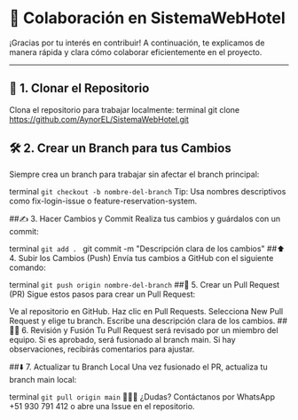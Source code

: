 # 🤝 Colaboración en **SistemaWebHotel**

¡Gracias por tu interés en contribuir! A continuación, te explicamos de manera rápida y clara cómo colaborar eficientemente en el proyecto.

---

## 🚀 1. Clonar el Repositorio
Clona el repositorio para trabajar localmente:
terminal
git clone https://github.com/AynorEL/SistemaWebHotel.git
## 🛠️ 2. Crear un Branch para tus Cambios
Siempre crea un branch para trabajar sin afectar el branch principal:

terminal
```git checkout -b nombre-del-branch```
Tip: Usa nombres descriptivos como fix-login-issue o feature-reservation-system.

##✍️ 3. Hacer Cambios y Commit
Realiza tus cambios y guárdalos con un commit:

terminal
```git add . ```
git commit -m "Descripción clara de los cambios"
##⬆️ 4. Subir los Cambios (Push)
Envía tus cambios a GitHub con el siguiente comando:

terminal
```git push origin nombre-del-branch```
##🔄 5. Crear un Pull Request (PR)
Sigue estos pasos para crear un Pull Request:

Ve al repositorio en GitHub.
Haz clic en Pull Requests.
Selecciona New Pull Request y elige tu branch.
Escribe una descripción clara de los cambios.
##👨‍💻 6. Revisión y Fusión
Tu Pull Request será revisado por un miembro del equipo. Si es aprobado, será fusionado al branch main. Si hay observaciones, recibirás comentarios para ajustar.

##⬇️ 7. Actualizar tu Branch Local
Una vez fusionado el PR, actualiza tu branch main local:

terminal
```git pull origin main```
🧑‍🤝‍🧑 ¿Dudas?
Contáctanos por WhatsApp +51 930 791 412 o abre una Issue en el repositorio.